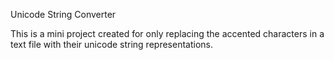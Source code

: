 Unicode String Converter

This is a mini project created for only replacing the accented characters in a text file with their unicode string representations.

